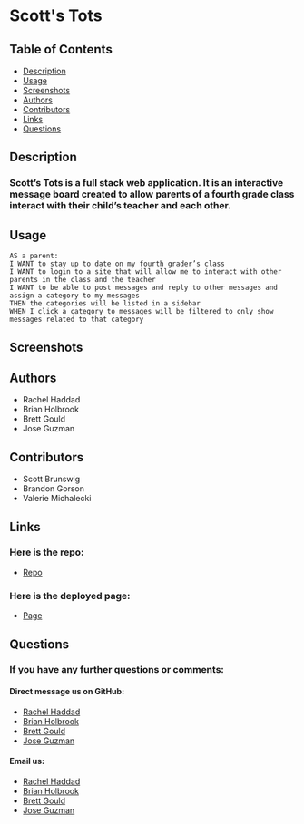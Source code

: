 # Scott's Tots

## Table of Contents

- [Description](./README.md#description)
- [Usage](./README.md#usage)
- [Screenshots](./README.md#screenshots)
- [Authors](./README.md#authors)
- [Contributors](./README.md#contributors)
- [Links](./README.md#links)
- [Questions](./README.md#questions)

## Description

### Scott’s Tots is a full stack web application.  It is an interactive message board created to allow parents of a fourth grade class interact with their child’s teacher and each other.



## Usage
```
AS a parent:
I WANT to stay up to date on my fourth grader’s class 
I WANT to login to a site that will allow me to interact with other parents in the class and the teacher 
I WANT to be able to post messages and reply to other messages and assign a category to my messages 
THEN the categories will be listed in a sidebar 
WHEN I click a category to messages will be filtered to only show messages related to that category

```


## Screenshots







## Authors

- Rachel Haddad
- Brian Holbrook
- Brett Gould
- Jose Guzman


## Contributors
- Scott Brunswig
- Brandon Gorson
- Valerie Michalecki



## Links

### Here is the repo: 
- [Repo](https://github.com/buttercupsmom/sql_employee_tracker)

### Here is the deployed page: 
- [Page](https://project-two-threeandalady.herokuapp.com/)




## Questions

### If you have any further questions or comments:

#### Direct message us on GitHub: 
- [Rachel Haddad](https://github.com/buttercupsmom)
- [Brian Holbrook](https://github.com/holbrookb23)
- [Brett Gould](https://github.com/bgould86)
- [Jose Guzman](https://github.com/JMGuzman-784)




#### Email us: 
- [Rachel Haddad](mailto:yarkony.rachel@gmail.com)
- [Brian Holbrook](mailto:brian.holbrook56@gmail.com)
- [Brett Gould](mailto:bgould86@gmail.com)
- [Jose Guzman](mailto:josemguzman784@gmail.com)
